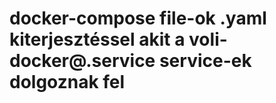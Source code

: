 #	docker-compose file-ok .yaml kiterjesztéssel akit a voli-docker@.service service-ek dolgoznak fel
